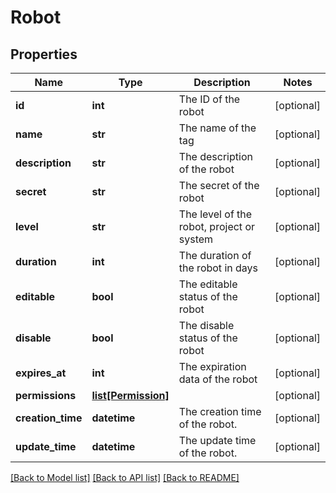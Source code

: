 # Robot

## Properties
Name | Type | Description | Notes
------------ | ------------- | ------------- | -------------
**id** | **int** | The ID of the robot | [optional] 
**name** | **str** | The name of the tag | [optional] 
**description** | **str** | The description of the robot | [optional] 
**secret** | **str** | The secret of the robot | [optional] 
**level** | **str** | The level of the robot, project or system | [optional] 
**duration** | **int** | The duration of the robot in days | [optional] 
**editable** | **bool** | The editable status of the robot | [optional] 
**disable** | **bool** | The disable status of the robot | [optional] 
**expires_at** | **int** | The expiration data of the robot | [optional] 
**permissions** | [**list[Permission]**](Permission.md) |  | [optional] 
**creation_time** | **datetime** | The creation time of the robot. | [optional] 
**update_time** | **datetime** | The update time of the robot. | [optional] 

[[Back to Model list]](../README.md#documentation-for-models) [[Back to API list]](../README.md#documentation-for-api-endpoints) [[Back to README]](../README.md)


